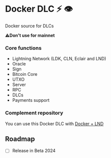 # Docker DLC ⚡ 👁️

Docker source for DLCs

 ⚠️**Don't use for mainnet**

### Core functions

- Lightning Network (LDK, CLN, Eclair and LND)
- Oracle
- Sign
- Bitcoin Core
- UTXO
- Server
- RPC
- DLCs
- Payments support


### Complement repository

You can use this Docker DLC with [Docker + LND](https://github.com/giovantenne/awning)

## Roadmap

- [ ] Release in Beta 2024
